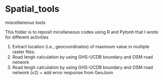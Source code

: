 # Spatial_tools
miscellaneous tools 

This folder is to reposit micellaneous codes using R and Pytonh that I wrote for different activities 

1. Extract location (i.e., geocoordinates) of maximum value in multiple raster files.
2. Road lengh calculation by using GHS-UCDB boundary and OSM road network
2. Road lengh calculation by using GHS-UCDB boundary and OSM road network (v2) + add error response from GeoJson
